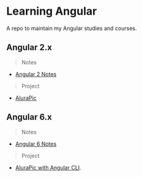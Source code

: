 
# Learning Angular

A repo to maintain my Angular studies and courses.

## Angular 2.x

> Notes

* [Angular 2 Notes](https://github.com/jordanamorais/learning-angular/tree/master/angular-2)

> Project

* [AluraPic](https://github.com/jordanamorais/learning-angular/tree/master/angular-2/project/alurapic)

## Angular 6.x

> Notes

* [Angular 6 Notes](https://github.com/jordanamorais/learning-angular/tree/master/angular-6)

> Project

* [AluraPic with Angular CLI](https://github.com/jordanamorais/learning-angular/tree/master/angular-6/project/alurapic).

